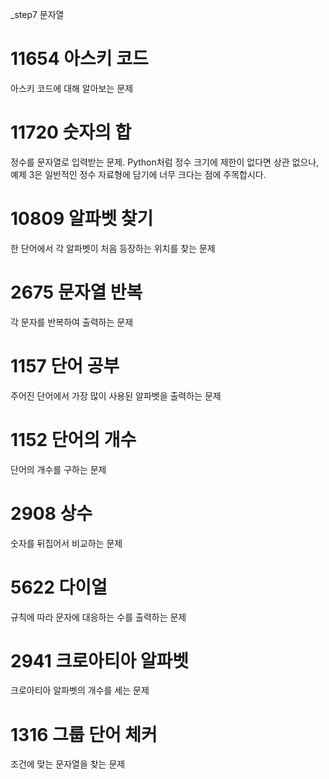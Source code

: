 
_step7 문자열

#   11654	아스키 코드
아스키 코드에 대해 알아보는 문제

#	11720	숫자의 합
정수를 문자열로 입력받는 문제. Python처럼 정수 크기에 제한이 없다면 상관 없으나, 예제 3은 일반적인 정수 자료형에 담기에 너무 크다는 점에 주목합시다.

#	10809	알파벳 찾기
한 단어에서 각 알파벳이 처음 등장하는 위치를 찾는 문제

#	2675	문자열 반복
각 문자를 반복하여 출력하는 문제

#	1157	단어 공부
주어진 단어에서 가장 많이 사용된 알파벳을 출력하는 문제

#	1152	단어의 개수
단어의 개수를 구하는 문제

#	2908	상수	
숫자를 뒤집어서 비교하는 문제

#	5622	다이얼	
규칙에 따라 문자에 대응하는 수를 출력하는 문제

#	2941	크로아티아 알파벳	
크로아티아 알파벳의 개수를 세는 문제

#	1316	그룹 단어 체커
조건에 맞는 문자열을 찾는 문제
